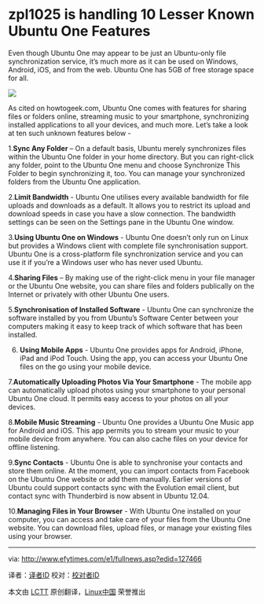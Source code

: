 zpl1025 is handling
10 Lesser Known Ubuntu One Features
================================================================================
Even though Ubuntu One may appear to be just an Ubuntu-only file synchronization service, it’s much more as it can be used on Windows, Android, iOS, and from the web. Ubuntu One has 5GB of free storage space for all.

![](http://www.efytimes.com/admin/useradmin/photo/Kj3S10756PM1212014.jpg)

As cited on howtogeek.com, Ubuntu One comes with features for sharing files or folders online, streaming music to your smartphone, synchronizing installed applications to all your devices, and much more. Let’s take a look at ten such unknown features below -

1.**Sync Any Folder** – On a default basis, Ubuntu merely synchronizes files within the Ubuntu One folder in your home directory. But you can right-click any folder, point to the Ubuntu One menu and choose Synchronize This Folder to begin synchronizing it, too. You can manage your synchronized folders from the Ubuntu One application.

2.**Limit Bandwidth** - Ubuntu One utilises every available bandwidth for file uploads and downloads as a default. It allows you to restrict its upload and download speeds in case you have a slow connection. The bandwidth settings can be seen on the Settings pane in the Ubuntu One window.

3.**Using Ubuntu One on Windows** - Ubuntu One doesn’t only run on Linux but provides a Windows client with complete file synchronisation support. Ubuntu One is a cross-platform file synchronization service and you can use it if you’re a Windows user who has never used Ubuntu.

4.**Sharing Files** – By making use of the right-click menu in your file manager or the Ubuntu One website, you can share files and folders publically on the Internet or privately with other Ubuntu One users.

5.**Synchronisation of Installed Software** - Ubuntu One can synchronize the software installed by you from Ubuntu’s Software Center between your computers making it easy to keep track of which software that has been installed.

6. **Using Mobile Apps** - Ubuntu One provides apps for Android, iPhone, iPad and iPod Touch. Using the app, you can access your Ubuntu One files on the go using your mobile device.

7.**Automatically Uploading Photos Via Your Smartphone** - The mobile app can automatically upload photos using your smartphone to your personal Ubuntu One cloud. It permits easy access to your photos on all your devices.

8.**Mobile Music Streaming** - Ubuntu One provides a Ubuntu One Music app for Android and iOS. This app permits you to stream your music to your mobile device from anywhere. You can also cache files on your device for offline listening.

9.**Sync Contacts** - Ubuntu One is able to synchronise your contacts and store them online. At the moment, you can import contacts from Facebook on the Ubuntu One website or add them manually. Earlier versions of Ubuntu could support contacts sync with the Evolution email client, but contact sync with Thunderbird is now absent in Ubuntu 12.04.

10.**Managing Files in Your Browser** - With Ubuntu One installed on your computer, you can access and take care of your files from the Ubuntu One website. You can download files, upload files, or manage your existing files using your browser. 

--------------------------------------------------------------------------------

via: http://www.efytimes.com/e1/fullnews.asp?edid=127466

译者：[译者ID](https://github.com/译者ID) 校对：[校对者ID](https://github.com/校对者ID)

本文由 [LCTT](https://github.com/LCTT/TranslateProject) 原创翻译，[Linux中国](http://linux.cn/) 荣誉推出
